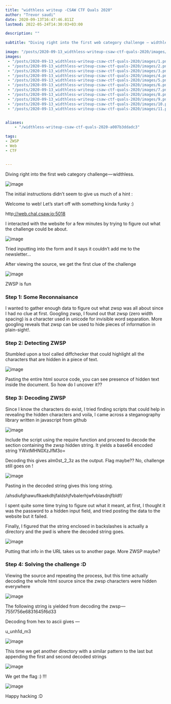 ```yaml
---
title: "widthless writeup -CSAW CTF Quals 2020"
author: "Trevor saudi"
date: 2020-09-13T16:47:46.811Z
lastmod: 2022-05-24T14:30:03+03:00

description: ""

subtitle: "Diving right into the first web category challenge — widthless."

image: "/posts/2020-09-13_widthless-writeup-csaw-ctf-quals-2020/images/1.png" 
images:
 - "/posts/2020-09-13_widthless-writeup-csaw-ctf-quals-2020/images/1.png"
 - "/posts/2020-09-13_widthless-writeup-csaw-ctf-quals-2020/images/2.png"
 - "/posts/2020-09-13_widthless-writeup-csaw-ctf-quals-2020/images/3.png"
 - "/posts/2020-09-13_widthless-writeup-csaw-ctf-quals-2020/images/4.png"
 - "/posts/2020-09-13_widthless-writeup-csaw-ctf-quals-2020/images/5.png"
 - "/posts/2020-09-13_widthless-writeup-csaw-ctf-quals-2020/images/6.png"
 - "/posts/2020-09-13_widthless-writeup-csaw-ctf-quals-2020/images/7.png"
 - "/posts/2020-09-13_widthless-writeup-csaw-ctf-quals-2020/images/8.png"
 - "/posts/2020-09-13_widthless-writeup-csaw-ctf-quals-2020/images/9.png"
 - "/posts/2020-09-13_widthless-writeup-csaw-ctf-quals-2020/images/10.png"
 - "/posts/2020-09-13_widthless-writeup-csaw-ctf-quals-2020/images/11.png"


aliases:
    - "/widthless-writeup-csaw-ctf-quals-2020-a007b3ddadc3"

tags:
- ZWSP
- Web
- CTF


---
```


Diving right into the first web category challenge — widthless.

![image](/posts/2020-09-13_widthless-writeup-csaw-ctf-quals-2020/images/1.png#layoutTextWidth)


The initial instructions didn’t seem to give us much of a hint :

Welcome to web! Let’s start off with something kinda funky :)

http[://web.chal.csaw.io:5018](http://web.chal.csaw.io:5018/)

I interacted with the website for a few minutes by trying to figure out what the challenge could be about.

![image](/posts/2020-09-13_widthless-writeup-csaw-ctf-quals-2020/images/2.png#layoutTextWidth)


Tried inputting into the form and it says it couldn’t add me to the newsletter…

After viewing the source, we get the first clue of the challenge

![image](/posts/2020-09-13_widthless-writeup-csaw-ctf-quals-2020/images/3.png#layoutTextWidth)


ZWSP is fun

### Step 1: Some Reconnaisance

I wanted to gather enough data to figure out what zwsp was all about since I had no clue at first. Googling zwsp, I found out that zwsp (zero width spacing) is a character used in unicode for invisible word separation. More googling reveals that zwsp can be used to hide pieces of information in plain-sight!.

### Step 2: Detecting ZWSP

Stumbled upon a tool called diffchecker that could highlight all the characters that are hidden in a piece of text.

![image](/posts/2020-09-13_widthless-writeup-csaw-ctf-quals-2020/images/4.png#layoutTextWidth)


Pasting the entire html source code, you can see presence of hidden text inside the document. So how do I uncover it??

### Step 3: Decoding ZWSP

Since I know the characters do exist, I tried finding scripts that could help in revealing the hidden characters and voila, I came across a steganography library written in javascript from github

![image](/posts/2020-09-13_widthless-writeup-csaw-ctf-quals-2020/images/5.png#layoutTextWidth)


Include the script using the require function and proceed to decode the section containing the zwsp hidden string. It yields a base64 encoded string YWxtMHN0XzJfM3o=

Decoding this gives alm0st_2_3z as the output. Flag maybe?? No, challenge still goes on !

![image](/posts/2020-09-13_widthless-writeup-csaw-ctf-quals-2020/images/6.png#layoutTextWidth)


Pasting in the decoded string gives this long string.

/ahsdiufghawuflkaekdhjfaldshjfvbalerhjwfvblasdnjfbldf/<pwd>

I spent quite some time trying to figure out what it meant, at first, I thought it was the password to a hidden input field, and tried posting the data to the website but it failed.

Finally, I figured that the string enclosed in backslashes is actually a directory and the pwd is where the decoded string goes.

![image](/posts/2020-09-13_widthless-writeup-csaw-ctf-quals-2020/images/7.png#layoutTextWidth)


Putting that info in the URL takes us to another page. More ZWSP maybe?

### Step 4: Solving the challenge :D

Viewing the source and repeating the process, but this time actually decoding the whole html source since the zwsp characters were hidden everywhere

![image](/posts/2020-09-13_widthless-writeup-csaw-ctf-quals-2020/images/8.png#layoutTextWidth)


The following string is yielded from decoding the zwsp — 755f756e6831645f6d33

Decoding from hex to ascii gives —

u_unh1d_m3

![image](/posts/2020-09-13_widthless-writeup-csaw-ctf-quals-2020/images/9.png#layoutTextWidth)


This time we get another directory with a similar pattern to the last but appending the first and second decoded strings

![image](/posts/2020-09-13_widthless-writeup-csaw-ctf-quals-2020/images/10.png#layoutTextWidth)


We get the flag :) !!!

![image](/posts/2020-09-13_widthless-writeup-csaw-ctf-quals-2020/images/11.png#layoutTextWidth)


Happy hacking :D
